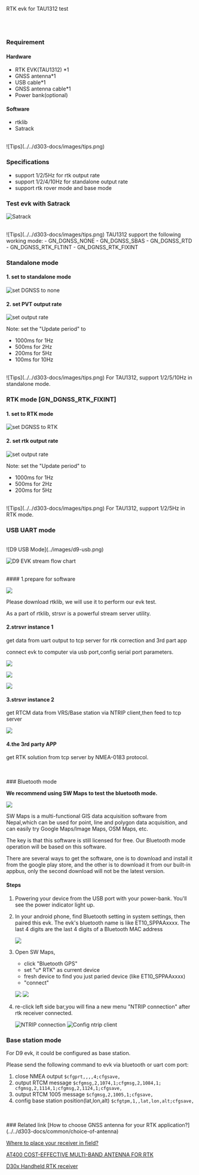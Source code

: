 <span class="markdown-body-normal-header">RTK evk for TAU1312 test
</span>
<br>

<br>
<br>

### Requirement

#### Hardware
* RTK EVK(TAU1312) *1
* GNSS antenna*1
* USB cable*1
* GNSS antenna cable*1
* Power bank(optional)

#### Software
* rtklib 
* Satrack 


<br>
![Tips](../../d303-docs/images/tips.png)


<br>

### Specifications
- support 1/2/5Hz for rtk output rate
- support 1/2/4/10Hz for standalone output rate
- support rtk rover mode and base mode

### Test evk with Satrack
![Satrack](../images/tau1312-evk/main.png)


<br>
![Tips](../../d303-docs/images/tips.png)
TAU1312 support the following working mode:
- GN_DGNSS_NONE
- GN_DGNSS_SBAS
- GN_DGNSS_RTD
- GN_DGNSS_RTK_FLTINT
- GN_DGNSS_RTK_FIXINT


### Standalone mode

#### 1. set to standalone mode

![set DGNSS to none](../images/tau1312-evk-cfg-dgnss.png)

#### 2. set PVT output rate
![set output rate](../images/tau1312-evk/set-output-rate.png)


Note: set the "Update period" to
- 1000ms for 1Hz
- 500ms  for 2Hz
- 200ms  for 5Hz
- 100ms  for 10Hz

<br>
![Tips](../../d303-docs/images/tips.png)
For TAU1312, support 1/2/5/10Hz in standalone mode.

### RTK mode [GN_DGNSS_RTK_FIXINT]

#### 1. set to RTK mode


![set DGNSS to RTK](../images/tau1312-evk/set-dgnss-mode-rtk.png)

#### 2. set rtk output rate


![set output rate](../images/tau1312-evk/set-output-rate.png)


Note: set the "Update period" to
- 1000ms for 1Hz
- 500ms  for 2Hz
- 200ms  for 5Hz

<br>
![Tips](../../d303-docs/images/tips.png)
For TAU1312, support 1/2/5Hz in RTK mode.



### USB UART mode

<br>
![D9 USB Mode](../images/d9-usb.png)

![D9 EVK stream flow chart](../images/d9-strsvr.png)

<br>
#### 1.prepare for software

  ![](../images/str-d9.png)

  Please download rtklib, we will use it to perform our evk test.

  As a part of rtklib, strsvr is a powerful stream server utility.
<br>


#### 2.strsvr instance 1

  get data from uart output to tcp server for rtk correction and 3rd part app 

  connect evk to computer via usb port,config serial port parameters.


  ![](../images/str-1.png) 

  ![](../images/str-2.png)

  ![](../images/str-3.png) 


#### 3.strsvr instance 2

  get RTCM data from VRS/Base station via NTRIP client,then feed to tcp server

  ![](../images/str-4.png)

#### 4.the 3rd party APP

  get RTK solution from tcp server by NMEA-0183 protocol.

  


<br>
<br>
### Bluetooth mode

**We recommend using SW Maps to test the bluetooth mode.**


![](../images/sw-map-0.png)

SW Maps is a multi-functional GIS data acquisition software from Nepal,which can be used for point, line and polygon data acquisition, and can easily try Google Maps/Image Maps, OSM Maps, etc. 

The key is that this software is still licensed for free.
Our Bluetooth mode operation will be based on this software.

There are several ways to get the software, one is to download and install it from the google play store, and the other is to download it from our built-in appbus, only the second download will not be the latest version.

#### Steps

1. Powering your device from the USB port with your power-bank. You'll see the power indicator light up.  

2. In your android phone, find Bluetooth setting in system settings, then paired this evk. The evk's bluetooth name is like ET10_SPPAAxxxx. The last 4 digits are the last 4 digits of a Bluetooth MAC address 

   ![](../images/sw-d9-1.png)

3. Open SW Maps, 
   - click "Bluetooth GPS"
   - set "u* RTK" as current device 
   - fresh device to find you just paried device (like ET10_SPPAAxxxx) 
   - "connect" 
   
   ![](../images/sw-d9-3.png)  ![](../images/sw-d9-5.png)


4. re-click left side bar,you will fina a new menu "NTRIP connection" after rtk receiver connected. 

   ![NTRIP connection](../images/sw-d9-6.png)  ![Config ntrip client](../images/sw-d9-7.png) 

   

### Base station mode

For D9 evk, it could be configured as base station.

Please send the following command to evk via bluetooth or uart com port:

1. close NMEA output
   `$cfgprt,,,,4;cfgsave,`
2. output RTCM message
   `$cfgmsg,2,1074,1;cfgmsg,2,1084,1; cfgmsg,2,1114,1;cfgmsg,2,1124,1;cfgsave,`
3. output RTCM 1005 message
   `$cfgmsg,2,1005,1;cfgsave,`
4. config base station position(lat,lon,alt)
   `$cfgtpm,1,,lat,lon,alt;cfgsave,`

   

<br>
<br>
### Related link  
 [How to choose GNSS antenna for your RTK application?](../../d303-docs/common/choice-of-antenna) 


 [Where to place your receiver in field?](../../d303-docs/common/about-rtk/#where-to-place-your-rtk-receiver) 


 [AT400 COST-EFFECTIVE MULTI-BAND ANTENNA FOR RTK](https://www.datagnss.com/products/at400-multi-band-antenna-for-rtk) 


 [D30x Handheld RTK receiver](../../d303-docs/)



